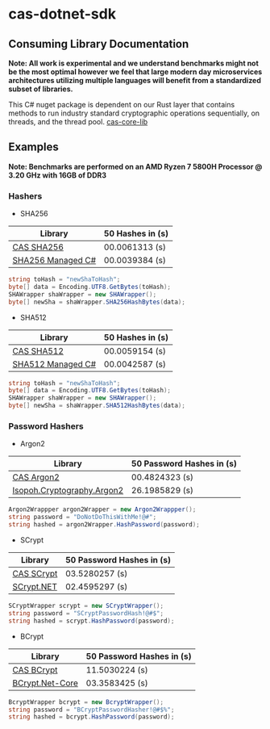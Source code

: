 # cas-dotnet-sdk

## Consuming Library Documentation
**Note: All work is experimental and we understand benchmarks might not be the most optimal however we feel that large modern day microservices architectures utilizing multiple languages will benefit from a standardized subset of libraries.**

This C# nuget package is dependent on our Rust layer that contains methods to run industry standard cryptographic operations sequentially, on threads, and the thread pool.
[cas-core-lib](https://github.com/Crytographic-API-Services/cas-core-lib)

## Examples
**Note: Benchmarks are performed on an AMD Ryzen 7 5800H Processor @ 3.20 GHz with 16GB of DDR3** 

### Hashers
- SHA256

| Library | 50 Hashes in (s) |
| --- | --- |
| [CAS SHA256](https://github.com/Cryptographic-API-Services/cas-dotnet-sdk/blob/main/cas-dotnet-sdk/Hashers/SHAWrapper.cs) | 00.0061313 (s) |
| [SHA256 Managed C#](https://learn.microsoft.com/en-us/dotnet/api/system.security.cryptography.sha256managed?view=net-8.0) | 00.0039384 (s) |
```csharp
string toHash = "newShaToHash";
byte[] data = Encoding.UTF8.GetBytes(toHash);
SHAWrapper shaWrapper = new SHAWrapper();
byte[] newSha = shaWrapper.SHA256HashBytes(data);
```

- SHA512

| Library | 50 Hashes in (s) |
| --- | --- |
| [CAS SHA512](https://github.com/Cryptographic-API-Services/cas-dotnet-sdk/blob/main/cas-dotnet-sdk/Hashers/SHAWrapper.cs) | 00.0059154 (s) |
| [SHA512 Managed C#](https://learn.microsoft.com/en-us/dotnet/api/system.security.cryptography.sha512managed?view=net-8.0) | 00.0042587 (s) |
```csharp
string toHash = "newShaToHash";
byte[] data = Encoding.UTF8.GetBytes(toHash);
SHAWrapper shaWrapper = new SHAWrapper();
byte[] newSha = shaWrapper.SHA512HashBytes(data);
```

### Password Hashers
- Argon2
  
| Library | 50 Password Hashes in (s) |
| --- | --- |
| [CAS Argon2](https://github.com/Crytographic-API-Services/cas-dotnet-sdk/blob/main/cas-dotnet-sdk/PasswordHashers/Argon2Wrappper.cs) | 00.4824323 (s) |
| [Isopoh.Cryptography.Argon2](https://github.com/mheyman/Isopoh.Cryptography.Argon2) | 26.1985829 (s) |
```csharp
Argon2Wrappper argon2Wrapper = new Argon2Wrappper();
string password = "DoNotDoThisWithMe!@#";
string hashed = argon2Wrapper.HashPassword(password);
```

- SCrypt
  
| Library | 50 Password Hashes in (s) |
| --- | --- |
| [CAS SCrypt](https://github.com/Crytographic-API-Services/cas-dotnet-sdk/blob/main/cas-dotnet-sdk/PasswordHashers/Argon2Wrappper.cs) | 03.5280257 (s) |
| [SCrypt.NET](https://github.com/viniciuschiele/scrypt) | 02.4595297 (s) |
```csharp
SCryptWrapper scrypt = new SCryptWrapper();
string password = "SCryptPasswordHash!@#$";
string hashed = scrypt.HashPassword(password);
```

- BCrypt
  
| Library | 50 Password Hashes in (s) |
| --- | --- |
| [CAS BCrypt](https://github.com/Crytographic-API-Services/cas-dotnet-sdk/blob/main/cas-dotnet-sdk/PasswordHashers/BcryptWrapper.cs) | 11.5030224 (s) |
| [BCrypt.Net-Core](https://github.com/neoKushan/BCrypt.Net-Core) | 03.3583425 (s) |
```csharp
BcryptWrapper bcrypt = new BcryptWrapper();
string password = "BCryptPasswordHasher!@#$%";
string hashed = bcrypt.HashPassword(password);
```
